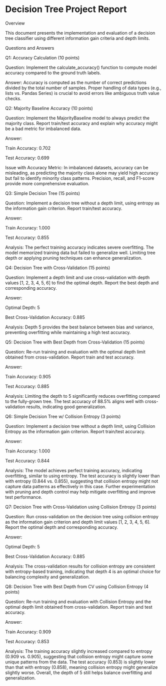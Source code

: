 # Decision Tree Project Report

Overview

This document presents the implementation and evaluation of a decision tree classifier using different information gain criteria and depth limits.

Questions and Answers

Q1: Accuracy Calculation (10 points)

Question:
Implement the calculate_accuracy() function to compute model accuracy compared to the ground truth labels.

Answer:
Accuracy is computed as the number of correct predictions divided by the total number of samples. Proper handling of data types (e.g., lists vs. Pandas Series) is crucial to avoid errors like ambiguous truth value checks.

Q2: Majority Baseline Accuracy (10 points)

Question:
Implement the MajorityBaseline model to always predict the majority class. Report train/test accuracy and explain why accuracy might be a bad metric for imbalanced data.

Answer:

Train Accuracy: 0.702

Test Accuracy: 0.699

Issue with Accuracy Metric: In imbalanced datasets, accuracy can be misleading, as predicting the majority class alone may yield high accuracy but fail to identify minority class patterns. Precision, recall, and F1-score provide more comprehensive evaluation.

Q3: Simple Decision Tree (15 points)

Question:
Implement a decision tree without a depth limit, using entropy as the information gain criterion. Report train/test accuracy.

Answer:

Train Accuracy: 1.000

Test Accuracy: 0.855

Analysis: The perfect training accuracy indicates severe overfitting. The model memorized training data but failed to generalize well. Limiting tree depth or applying pruning techniques can enhance generalization.

Q4: Decision Tree with Cross-Validation (15 points)

Question:
Implement a depth limit and use cross-validation with depth values [1, 2, 3, 4, 5, 6] to find the optimal depth. Report the best depth and corresponding accuracy.

Answer:

Optimal Depth: 5

Best Cross-Validation Accuracy: 0.885

Analysis: Depth 5 provides the best balance between bias and variance, preventing overfitting while maintaining a high test accuracy.

Q5: Decision Tree with Best Depth from Cross-Validation (15 points)

Question:
Re-run training and evaluation with the optimal depth limit obtained from cross-validation. Report train and test accuracy.

Answer:

Train Accuracy: 0.905

Test Accuracy: 0.885

Analysis: Limiting the depth to 5 significantly reduces overfitting compared to the fully-grown tree. The test accuracy of 88.5% aligns well with cross-validation results, indicating good generalization.

Q6: Simple Decision Tree w/ Collision Entropy (3 points)

Question:
Implement a decision tree without a depth limit, using Collision Entropy as the information gain criterion. Report train/test accuracy.

Answer:

Train Accuracy: 1.000

Test Accuracy: 0.844

Analysis: The model achieves perfect training accuracy, indicating overfitting, similar to using entropy. The test accuracy is slightly lower than with entropy (0.844 vs. 0.855), suggesting that collision entropy might not capture data patterns as effectively in this case. Further experimentation with pruning and depth control may help mitigate overfitting and improve test performance.

Q7: Decision Tree with Cross-Validation using Collision Entropy (3 points)

Question:
Run cross-validation on the decision tree using collision entropy as the information gain criterion and depth limit values [1, 2, 3, 4, 5, 6]. Report the optimal depth and corresponding accuracy.

Answer:

Optimal Depth: 5

Best Cross-Validation Accuracy: 0.885

Analysis: The cross-validation results for collision entropy are consistent with entropy-based training, indicating that depth 4 is an optimal choice for balancing complexity and generalization.

Q8: Decision Tree with Best Depth from CV using Collision Entropy (4 points)

Question:
Re-run training and evaluation with Collision Entropy and the optimal depth limit obtained from cross-validation. Report train and test accuracy.

Answer:

Train Accuracy: 0.909

Test Accuracy: 0.853

Analysis: The training accuracy slightly increased compared to entropy (0.909 vs. 0.905), suggesting that collision entropy might capture some unique patterns from the data. The test accuracy (0.853) is slightly lower than that with entropy (0.858), meaning collision entropy might generalize slightly worse. Overall, the depth of 5 still helps balance overfitting and generalization.
